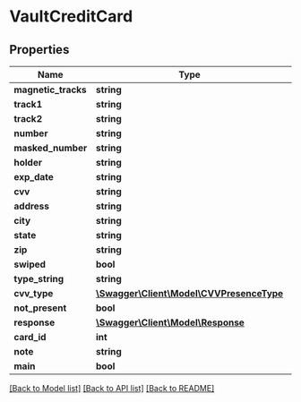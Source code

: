 # VaultCreditCard

## Properties
Name | Type | Description | Notes
------------ | ------------- | ------------- | -------------
**magnetic_tracks** | **string** |  | [optional] 
**track1** | **string** |  | [optional] 
**track2** | **string** |  | [optional] 
**number** | **string** |  | [optional] 
**masked_number** | **string** |  | [optional] 
**holder** | **string** |  | [optional] 
**exp_date** | **string** |  | [optional] 
**cvv** | **string** |  | [optional] 
**address** | **string** |  | [optional] 
**city** | **string** |  | [optional] 
**state** | **string** |  | [optional] 
**zip** | **string** |  | [optional] 
**swiped** | **bool** |  | [optional] 
**type_string** | **string** |  | [optional] 
**cvv_type** | [**\Swagger\Client\Model\CVVPresenceType**](CVVPresenceType.md) |  | [optional] 
**not_present** | **bool** |  | [optional] 
**response** | [**\Swagger\Client\Model\Response**](Response.md) |  | [optional] 
**card_id** | **int** |  | [optional] 
**note** | **string** |  | [optional] 
**main** | **bool** |  | [optional] 

[[Back to Model list]](../../README.md#documentation-for-models) [[Back to API list]](../../README.md#documentation-for-api-endpoints) [[Back to README]](../../README.md)

